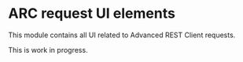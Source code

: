 # ARC request UI elements

This module contains all UI related to Advanced REST Client requests.

This is work in progress.
